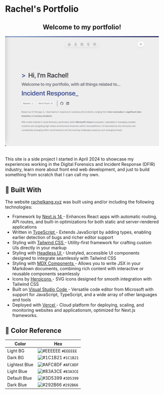 # Rachel's Portfolio

<h2 align="center"> Welcome to my portfolio! </h2>
<div align="center">
  <img src="public/images/ReadMe_home.png" alt="Home"/>
</div>
<br />
<p>This site is a side project I started in April 2024 to showcase my experiences working in the Digital Forensics and Incident Response (DFIR) industry, learn more about front end web development, and just to build something from scratch that I can call my own.</p>

## 🔨 Built With

The website <a href="https://rachelkang.xyz/" target="_blank">rachelkang.xyz</a> was built using and/or including the following technologies:<br/>

<ul>
    <li> Framework by <a href="https://nextjs.org/" target="_blank" rel="noreferrer noopener">Next.js 14 </a> - Enhances React apps with automatic routing, API routes, and built-in optimizations for both static and server-rendered applications</li>
    <li> Written in <a href="https://www.typescriptlang.org/" target="_blank" rel="noreferrer noopener"> TypeScript </a> - Extends JavaScript by adding types, enabling earlier detection of bugs and richer editor support</li>
    <li> Styling with <a href="https://tailwindcss.com/" target="_blank" rel="noreferrer noopener"> Tailwind CSS </a> - Utility-first framework for crafting custom UIs directly in your markup</li>
    <li> Styling with <a href="https://headlessui.com/" target="_blank" rel="noreferrer noopener"> Headless UI </a> - Unstyled, accessible UI components designed to integrate seamlessly with Tailwind CSS</li>
    <li> Styling with <a href="https://mdxjs.com/" target="_blank" rel="noreferrer noopener"> MDX Components </a> - Allows you to write JSX in your Markdown documents, combining rich content with interactive or reusable components seamlessly</li>
    <li> Icons by <a href="https://heroicons.com/" target="_blank" rel="noreferrer noopener"> Heroicons </a> - SVG icons designed for smooth integration with Tailwind CSS</li>
    <li> Built on <a href="https://code.visualstudio.com/" target="_blank" rel="noreferrer noopener"> Visual Studio Code </a> - Versatile code editor from Microsoft with support for JavaScript, TypeScript, and a wide array of other languages and tools</li>
    <li> Deployed with <a href="https://vercel.com/" target="_blank" rel="noreferrer noopener"> Vercel </a> - Cloud platform for deploying, scaling, and monitoring websites and applicationsm, optimized for Next.js frameworks.</li>
</ul>

## 🎨 Color Reference

| Color         | Hex                                                                |
| ------------- | ------------------------------------------------------------------ |
| Light BG      | ![#EEEEEE](https://via.placeholder.com/10/eeeeee?text=+) `#EEEEEE` |
| Dark BG       | ![#1C1B21](https://via.placeholder.com/10/1c1b21?text=+) `#1C1B21` |
| Lightest Blue | ![#AFC8DF](https://via.placeholder.com/10/afc8df?text=+) `#AFC8DF` |
| Light Blue    | ![#83A3CE](https://via.placeholder.com/10/83a3ce?text=+) `#83A3CE` |
| Default Blue  | ![#3D5399](https://via.placeholder.com/10/3d5399?text=+) `#3D5399` |
| Dark Blue     | ![#292B66](https://via.placeholder.com/10/292b66?text=+) `#292B66` |
